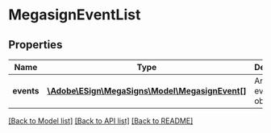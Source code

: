 # MegasignEventList

## Properties
Name | Type | Description | Notes
------------ | ------------- | ------------- | -------------
**events** | [**\Adobe\ESign\MegaSigns\Model\MegasignEvent[]**](MegasignEvent.md) | An array of event objects. | [optional] 

[[Back to Model list]](../README.md#documentation-for-models) [[Back to API list]](../README.md#documentation-for-api-endpoints) [[Back to README]](../README.md)


